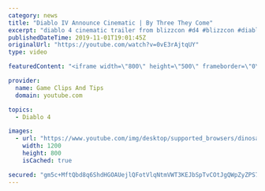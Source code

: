 ```yaml
---
category: news
title: "Diablo IV Announce Cinematic | By Three They Come"
excerpt: "diablo 4 cinematic trailer from blizzcon #d4 #blizzcon #diablo."
publishedDateTime: 2019-11-01T19:01:45Z
originalUrl: "https://youtube.com/watch?v=0vE3rAjtqUY"
type: video

featuredContent: "<iframe width=\"800\" height=\"500\" frameborder=\"0\" src=\"https://www.youtube.com/embed/0vE3rAjtqUY\" allow=\"accelerometer; autoplay; encrypted-media; gyroscope; picture-in-picture\" allowfullscreen></iframe>"

provider:
  name: Game Clips And Tips
  domain: youtube.com

topics:
  - Diablo 4

images:
  - url: "https://www.youtube.com/img/desktop/supported_browsers/dinosaur.png"
    width: 1200
    height: 800
    isCached: true

secured: "gm5c+MftQbd8q6ShdHGOAUejlQFotVlqNtmVWT3KEJbSpTvCOtJgQWpZyZPS7F6Vjrd41I4JZOh/bgUCx1yNLTzUjLzWw2s1P0/F9tEXW9rj0nq9vxm3PIOAgVe/Gior4u6a4k8+V//fCSGiGgOjAf/ZFiYR8/YlPulDG/txMmDbyAgN1M2Zde0VdG8FDZNwjfRz1hT4XAGWDDUYT+p/FsO/Rowpzy4oerCLg+0XnYoWIeEUbfqTtivmJiCSyLLz4Q1JQkwETQn85dUFvhWyddfafq1Ix7KjoC3eDsKOeat7C6itdMNVV43rD2P5s2XZhOYWQGIfCKzuNVxcTlAEWwTDjLH6RsVXTiH7j5X3aMGbx3q9QsAeW+12t9seCA/dWM24DoKCCRJIeciHuSYJkg==;m7mLh9K+fzyGUZQc3jn8hQ=="
---
```


